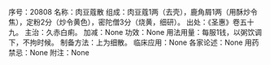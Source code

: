 序号：20808
名称：肉豆蔻散
组成：肉豆蔻1两（去壳），鹿角屑1两（用酥炒令焦），定粉2分（炒令黄色），密陀僧3分（烧黄，细研）。
出处：《圣惠》卷五十九。
主治：久赤白痢。
加减：None
功效：None
用法用量：每服1钱，以粥饮调下，不拘时候。
制备方法：上为细散。
临床应用：None
各家论述：None
用药禁忌：None
附注：None
